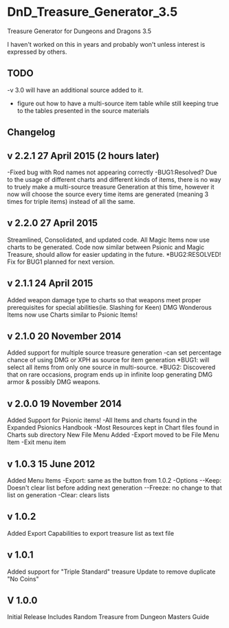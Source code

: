 # DnD_Treasure_Generator_3.5
Treasure Generator for Dungeons and Dragons 3.5

I haven't worked on this in years and probably won't unless interest is expressed by others.

## TODO
-v 3.0 will have an additional source added to it.
- figure out how to have a multi-source item table while still keeping true to the tables presented in the source materials

## Changelog

v 2.2.1   27 April 2015 (2 hours later)
--------
-Fixed bug with Rod names not appearing correctly
-BUG1:Resolved? Due to the usage of different charts and different kinds of items, there is no way to truely make a multi-source treasure Generation at this time, however it now will choose the source every time items are generated (meaning 3 times for triple items) instead of all the same.


v 2.2.0   27 April 2015
--------
Streamlined, Consolidated, and updated code. All Magic Items now use charts to be generated.
Code now similar between Psionic and Magic Treasure, should allow for easier updating in the future. 
*BUG2:RESOLVED!
Fix for BUG1 planned for next version.


v 2.1.1   24 April 2015
--------
Added weapon damage type to charts so that weapons meet proper prerequisites for special abilities(ie. Slashing for Keen)
DMG Wonderous Items now use Charts similar to Psionic Items!

v 2.1.0   20 November 2014
--------
Added support for multiple source treasure generation
-can set percentage chance of using DMG or XPH as source for item generation
*BUG1: will select all items from only one source 
       in multi-source.
*BUG2: Discovered that on rare occasions, program ends up in infinite
       loop generating DMG armor & possibly DMG weapons.

v 2.0.0   19 November 2014
--------
Added Support for Psionic items!
-All Items and charts found in the Expanded Psionics Handbook
-Most Resources kept in Chart files found in Charts sub directory
New File Menu Added
-Export moved to be File Menu Item
-Exit menu item


v 1.0.3   15 June 2012
--------
Added Menu Items
-Export: same as the button from 1.0.2
-Options
--Keep: Doesn't clear list before adding next generation
--Freeze: no change to that list on generation
-Clear: clears lists

v 1.0.2
--------
Added Export Capabilities to export treasure list as text file

v 1.0.1
--------
Added support for "Triple Standard" treasure
Update to remove duplicate "No Coins"

V 1.0.0
--------
Initial Release
Includes Random Treasure from Dungeon Masters Guide